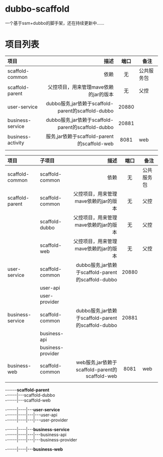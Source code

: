 # dubbo-scaffold
一个基于ssm+dubbo的脚手架，还在持续更新中......

# 项目列表

| 项目      |  描述 | 端口 | 备注  |
| :-------- | --------:| :--: | ---- |
| scaffold-common | 依赖 |  无  |  公共服务包  |
| scaffold-parent | 父控项目，用来管理mave依赖的jar的版本 | 无 | 父控  |
| user-service | dubbo服务,jar依赖于scaffold-parent的scaffold-dubbo | 20880 |  |
| business-service | dubbo服务,jar依赖于scaffold-parent的scaffold-dubbo | 20881 |  |
| business-activity | 服务,jar依赖于scaffold-parent的scaffold-web  | 8081 |  web |
|  |  |  |  |


| 项目   | 子项目 |  描述 | 端口 | 备注  |
| :-------- | :-------- | --------:| :--: | ---- |
| scaffold-common | scaffold-common | 依赖 |  无  |  公共服务包  |
| scaffold-parent | scaffold-common | 父控项目，用来管理mave依赖的jar的版本 | 无 | 父控  |
|  | scaffold-dubbo | 父控项目，用来管理mave依赖的jar的版本 | 无 | 父控  |
|  | scaffold-web | 父控项目，用来管理mave依赖的jar的版本 | 无 | 父控  |
| user-service | scaffold-common | dubbo服务,jar依赖于scaffold-parent的scaffold-dubbo | 20880 |  |
|  | user-api |  |  |  |
|  | user-provider |  |  |  |
| business-service | scaffold-common | dubbo服务,jar依赖于scaffold-parent的scaffold-dubbo | 20881 |  |
|  | business-api |  |  |  |
|  | business-provider |  |  |  |
| business-web | scaffold-common | web服务,jar依赖于scaffold-parent的scaffold-web  | 8081 |  web |
|  |  |  |  |

------**scaffold-parent**  
------|---scaffold-dubbo   
------|---scaffold-web  

------|----|---**user-service**   
------|----|---|---user-api  
------|----|---|---user-provider

------|----|---**business-service**   
------|----|---|---business-api  
------|----|---|---business-provider

------|----|---**business-web**



